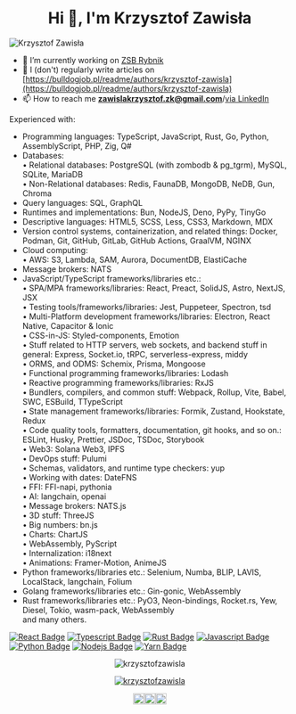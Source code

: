 <h1 align="center">Hi 👋, I'm Krzysztof Zawisła</h1>
<p align="left"> <img src="https://komarev.com/ghpvc/?username=KrzysztofZawisla" alt="Krzysztof Zawisła" /> </p>

- 🔭 I’m currently working on [ZSB Rybnik](https://github.com/ZSBRybnik/ZSB)
- 📝 I (don't) regularly write articles on [https://bulldogjob.pl/readme/authors/krzysztof-zawisla](https://bulldogjob.pl/readme/authors/krzysztof-zawisla)
- 📫 How to reach me **zawislakrzysztof.zk@gmail.com**/[via LinkedIn](https://linkedin.com/in/krzysztof-zawisła)

Experienced with:
 - Programming languages: TypeScript, JavaScript, Rust, Go, Python, AssemblyScript, PHP, Zig, Q#  
 - Databases:  
  • Relational databases: PostgreSQL (with zombodb & pg_tgrm), MySQL, SQLite, MariaDB  
  • Non-Relational databases: Redis, FaunaDB, MongoDB, NeDB, Gun, Chroma  
 - Query languages: SQL, GraphQL  
 - Runtimes and implementations: Bun, NodeJS, Deno, PyPy, TinyGo  
 - Descriptive languages: HTML5, SCSS, Less, CSS3, Markdown, MDX  
 - Version control systems, containerization, and related things: Docker, Podman, Git, GitHub, GitLab, GitHub Actions, GraalVM, NGINX  
 - Cloud computing:  
  • AWS: S3, Lambda, SAM, Aurora, DocumentDB, ElastiCache  
 - Message brokers: NATS  
 - JavaScript/TypeScript frameworks/libraries etc.:  
  • SPA/MPA frameworks/libraries: React, Preact, SolidJS, Astro, NextJS, JSX  
  • Testing tools/frameworks/libraries: Jest, Puppeteer, Spectron, tsd  
  • Multi-Platform development frameworks/libraries: Electron, React Native, Capacitor & Ionic  
  • CSS-in-JS: Styled-components, Emotion  
  • Stuff related to HTTP servers, web sockets, and backend stuff in general: Express, Socket.io, tRPC, serverless-express, middy  
  • ORMS, and ODMS: Schemix, Prisma, Mongoose  
  • Functional programming frameworks/libraries: Lodash  
  • Reactive programming frameworks/libraries: RxJS  
  • Bundlers, compilers, and common stuff: Webpack, Rollup, Vite, Babel, SWC, ESBuild, TTypeScript  
  • State management frameworks/libraries: Formik, Zustand, Hookstate, Redux  
  • Code quality tools, formatters, documentation, git hooks, and so on.: ESLint, Husky, Prettier, JSDoc, TSDoc, Storybook  
  • Web3: Solana Web3, IPFS  
  • DevOps stuff: Pulumi  
  • Schemas, validators, and runtime type checkers: yup  
  • Working with dates: DateFNS  
  • FFI: FFI-napi, pythonia  
  • AI: langchain, openai  
  • Message brokers: NATS.js  
  • 3D stuff: ThreeJS  
  • Big numbers: bn.js  
  • Charts: ChartJS  
  • WebAssembly, PyScript  
  • Internalization: i18next  
  • Animations: Framer-Motion, AnimeJS  
 - Python frameworks/libraries etc.: Selenium, Numba, BLIP, LAVIS, LocalStack, langchain, Folium  
 - Golang frameworks/libraries etc.: Gin-gonic, WebAssembly  
 - Rust frameworks/libraries etc.: PyO3, Neon-bindings, Rocket.rs, Yew, Diesel, Tokio, wasm-pack, WebAssembly  
and many others.  

[![React Badge](https://img.shields.io/badge/-React-61DBFB?style=for-the-badge&labelColor=black&logo=react&logoColor=61DBFB)](#)
[![Typescript Badge](https://img.shields.io/badge/-Typescript-007acc?style=for-the-badge&labelColor=black&logo=typescript&logoColor=007acc)](#)
[![Rust Badge](https://img.shields.io/badge/-Rust-b94700?style=for-the-badge&labelColor=black&logo=rust&logoColor=b94700)](#)
[![Javascript Badge](https://img.shields.io/badge/-Javascript-F0DB4F?style=for-the-badge&labelColor=black&logo=javascript&logoColor=F0DB4F)](#)
[![Python Badge](https://img.shields.io/badge/-Python-2b5b84?style=for-the-badge&labelColor=black&logo=python&logoColor=2b5b84)](#)
[![Nodejs Badge](https://img.shields.io/badge/-Nodejs-3C873A?style=for-the-badge&labelColor=black&logo=node.js&logoColor=3C873A)](#)
[![Yarn Badge](https://img.shields.io/badge/-Yarn-2c8ebb?style=for-the-badge&labelColor=black&logo=yarn&logoColor=2c8ebb)](#)

<p align="center"><img  src="https://github-readme-stats.vercel.app/api/top-langs?username=krzysztofzawisla&show_icons=true&locale=en&layout=compact" alt="krzysztofzawisla" /></p>
<p align="center"><a href="https://github.com/ryo-ma/github-profile-trophy"><img src="https://github-profile-trophy.vercel.app/?username=krzysztofzawisla" alt="krzysztofzawisla" /></a></p>
<p align="center"><a href="https://twitter.com/@krzysztof_zaw" target="blank"><img align="center" src="https://cdn.jsdelivr.net/npm/simple-icons@3.0.1/icons/twitter.svg" alt="@krzysztof_zaw" height="20" width="20" /></a><a href="https://fb.com/100006723130084" target="blank"><img align="center" src="https://cdn.jsdelivr.net/npm/simple-icons@3.0.1/icons/facebook.svg" alt="100006723130084" height="20" width="20" /></a><a href="https://instagram.com/krzysztof_zawisla" target="blank"><img align="center" src="https://cdn.jsdelivr.net/npm/simple-icons@3.0.1/icons/instagram.svg" alt="krzysztof_zawisla" height="20" width="20" /></a></p>
